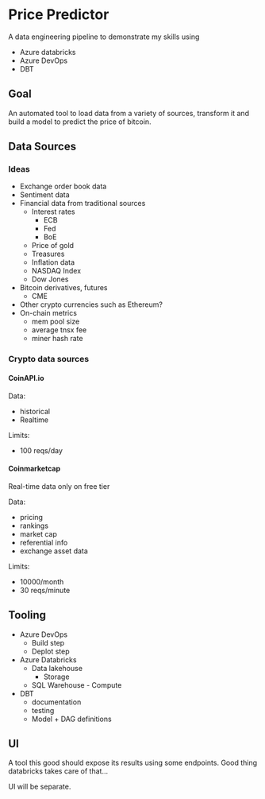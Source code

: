 # Price Predictor

A data engineering pipeline to demonstrate my skills using

- Azure databricks
- Azure DevOps
- DBT

## Goal 

An automated tool to load data from a variety of sources, transform it and build a model to predict
the price of bitcoin. 

## Data Sources

### Ideas

- Exchange order book data
- Sentiment data
- Financial data from traditional sources
    - Interest rates
        - ECB
        - Fed
        - BoE
    - Price of gold
    - Treasures
    - Inflation data
    - NASDAQ Index
    - Dow Jones
- Bitcoin derivatives, futures
    - CME
- Other crypto currencies such as Ethereum?
- On-chain metrics
    - mem pool size
    - average tnsx fee
    - miner hash rate

### Crypto data sources

#### CoinAPI.io

Data:

- historical
- Realtime

Limits:

- 100 reqs/day

#### Coinmarketcap

Real-time data only on free tier

Data:

- pricing
- rankings
- market cap
- referential info
- exchange asset data

Limits:

- 10000/month
- 30 reqs/minute

## Tooling

- Azure DevOps
    - Build step
    - Deplot step
- Azure Databricks
    - Data lakehouse
        - Storage
    - SQL Warehouse - Compute
- DBT
    - documentation
    - testing
    - Model + DAG definitions

## UI

A tool this good should expose its results using some endpoints. Good thing databricks takes care of
that...

UI will be separate.
